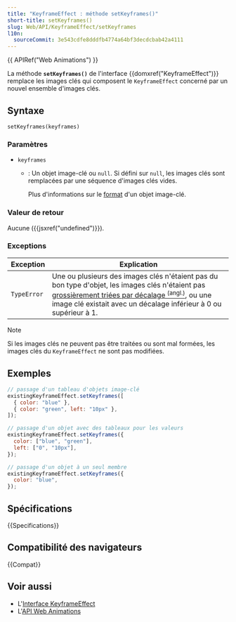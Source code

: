 ```yaml
---
title: "KeyframeEffect : méthode setKeyframes()"
short-title: setKeyframes()
slug: Web/API/KeyframeEffect/setKeyframes
l10n:
  sourceCommit: 3e543cdfe8dddfb4774a64bf3decdcbab42a4111
---
```


{{ APIRef("Web Animations") }}

La méthode **`setKeyframes()`** de l'interface {{domxref("KeyframeEffect")}} remplace les images clés qui composent le `KeyframeEffect` concerné par un nouvel ensemble d'images clés.

## Syntaxe

```js-nolint
setKeyframes(keyframes)
```

### Paramètres

- `keyframes`
  - : Un objet image-clé ou `null`. Si défini sur `null`, les images clés sont remplacées par une séquence d'images clés vides.

    Plus d'informations sur le [format](/fr/docs/Web/API/Web_Animations_API/Keyframe_Formats#syntaxe) d'un objet image-clé.

### Valeur de retour

Aucune ({{jsxref("undefined")}}).

### Exceptions

<table class="no-markdown">
  <thead>
    <tr>
      <th scope="col">Exception</th>
      <th scope="col">Explication</th>
    </tr>
  </thead>
  <tbody>
    <tr>
      <td><code>TypeError</code></td>
      <td>
        Une ou plusieurs des images clés n'étaient pas du bon type d'objet, les
        images clés n'étaient pas
        <a href="https://w3c.github.io/web-animations/#loosely-sorted-by-offset"
          >grossièrement triées par décalage <sup>(angl.)</sup></a
        >, ou une image clé existait avec un décalage inférieur à 0 ou supérieur à 1.
      </td>
    </tr>
  </tbody>
</table>

> [!NOTE]
> Si les images clés ne peuvent pas être traitées ou sont mal formées, les images clés du `KeyframeEffect` ne sont pas modifiées.

## Exemples

```js
// passage d'un tableau d'objets image-clé
existingKeyframeEffect.setKeyframes([
  { color: "blue" },
  { color: "green", left: "10px" },
]);

// passage d'un objet avec des tableaux pour les valeurs
existingKeyframeEffect.setKeyframes({
  color: ["blue", "green"],
  left: ["0", "10px"],
});

// passage d'un objet à un seul membre
existingKeyframeEffect.setKeyframes({
  color: "blue",
});
```

## Spécifications

{{Specifications}}

## Compatibilité des navigateurs

{{Compat}}

## Voir aussi

- L'[Interface KeyframeEffect](/fr/docs/Web/API/KeyframeEffect)
- L'[API Web Animations](/fr/docs/Web/API/Web_Animations_API)
